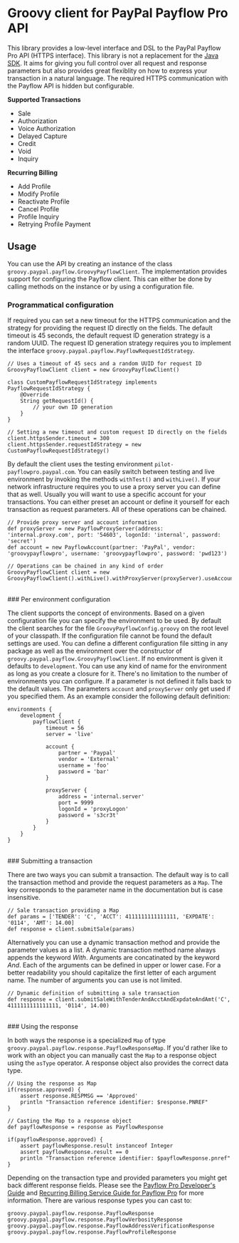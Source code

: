 # Groovy client for PayPal Payflow Pro API

This library provides a low-level interface and DSL to the PayPal Payflow Pro API (HTTPS interface). This library
is not a replacement for the [Java SDK](https://cms.paypal.com/us/cgi-bin/?cmd=_render-content&content_ID=developer/library_download_sdks#PayflowPro).
It aims for giving you full control over all request and response parameters but also provides great flexiblity on how to
express your transaction in a natural language. The required HTTPS communication with the Payflow API is hidden but configurable.

__Supported Transactions__

* Sale
* Authorization
* Voice Authorization
* Delayed Capture
* Credit
* Void
* Inquiry

__Recurring Billing__

* Add Profile
* Modify Profile
* Reactivate Profile
* Cancel Profile
* Profile Inquiry
* Retrying Profile Payment

## Usage

You can use the API by creating an instance of the class `groovy.paypal.payflow.GroovyPayflowClient`. The implementation
provides support for configuring the Payflow client. This can either be done by calling methods on the instance or by
using a configuration file.

### Programmatical configuration

If required you can set a new timeout for the HTTPS communication and the strategy for providing the request ID directly on the fields.
The default timeout is 45 seconds, the default request ID generation strategy is a random UUID. The
request ID generation strategy requires you to implement the interface `groovy.paypal.payflow.PayflowRequestIdStrategy`.

    // Uses a timeout of 45 secs and a random UUID for request ID
    GroovyPayflowClient client = new GroovyPayflowClient()

    class CustomPayflowRequestIdStrategy implements PayflowRequestIdStrategy {
        @Override
        String getRequestId() {
            // your own ID generation
        }
    }

    // Setting a new timeout and custom request ID directly on the fields
    client.httpsSender.timeout = 300
    client.httpsSender.requestIdStrategy = new CustomPayflowRequestIdStrategy()

By default the client uses the testing environment `pilot-payflowpro.paypal.com`. You can easily switch between testing
and live environment by invoking the methods `withTest()` and `withLive()`. If your network infrastructure requires you to use
a proxy server you can define that as well. Usually you will want to use a specific account for your transactions. You can
either preset an account or define it yourself for each transaction as request parameters. All of these operations can be chained.

    // Provide proxy server and account information
    def proxyServer = new PayflowProxyServer(address: 'internal.proxy.com', port: '54603', logonId: 'internal', password: 'secret')
    def account = new PayflowAccount(partner: 'PayPal', vendor: 'groovypayflowpro', username: 'groovypayflowpro', password: 'pwd123')

    // Operations can be chained in any kind of order
    GroovyPayflowClient client = new GroovyPayflowClient().withLive().withProxyServer(proxyServer).useAccount(account)
<br>
### Per environment configuration

The client supports the concept of environments. Based on a given configuration file you can specify the environment to
be used. By default the client searches for the file `GroovyPayflowConfig.groovy` on the root level of your classpath. If the
configuration file cannot be found the default settings are used. You can define a different configuration file sitting in any
package as well as the environment over the constructor of `groovy.paypal.payflow.GroovyPayflowClient`. If no environment
is given it defaults to `development`. You can use any kind of name for the environment as long as you create a closure for it.
There's no limitation to the number of environments you can configure. If a parameter is not defined it falls back to the default values.
The parameters `account` and `proxyServer` only get used if you specified them. As an example consider the following default
definition:

    environments {
        development {
            payflowClient {
                timeout = 56
                server = 'live'

                account {
                    partner = 'Paypal'
                    vendor = 'External'
                    username = 'foo'
                    password = 'bar'
                }

                proxyServer {
                    address = 'internal.server'
                    port = 9999
                    logonId = 'proxyLogon'
                    password = 's3cr3t'
                }
            }
        }
    }
<br>
### Submitting a transaction

There are two ways you can submit a transaction. The default way is to call the transaction method and provide the request
parameters as a `Map`. The key corresponds to the parameter name in the documentation but is case insensitive.

    // Sale transaction providing a Map
    def params = ['TENDER': 'C', 'ACCT': 4111111111111111, 'EXPDATE': '0114', 'AMT': 14.00]
    def response = client.submitSale(params)

Alternatively you can use a dynamic transaction method and provide the parameter values as a list. A dynamic transaction method
name always appends the keyword _With_. Arguments are concatinated by the keyword _And_. Each of the arguments can be defined
in upper or lower case. For a better readability you should capitalize the first letter of each argument name. The number
of arguments you can use is not limited.

    // Dynamic definition of submitting a sale transaction
    def response = client.submitSaleWithTenderAndAcctAndExpdateAndAmt('C', 4111111111111111, '0114', 14.00)
<br>
### Using the response

In both ways the response is a specialized `Map` of type `groovy.paypal.payflow.response.PayflowResponseMap`. If you'd rather
like to work with an object you can manually cast the `Map` to a response object using the `asType` operator. A response
object also provides the correct data type.

    // Using the response as Map
    if(response.approved) {
        assert response.RESPMSG == 'Approved'
        println "Transaction reference identifier: $response.PNREF"
    }

    // Casting the Map to a response object
    def payflowResponse = response as PayflowResponse

    if(payflowResponse.approved) {
        assert payflowResponse.result instanceof Integer
        assert payflowResponse.result == 0
        println "Transaction reference identifier: $payflowResponse.pnref"
    }

Depending on the transaction type and provided parameters you might get back different response fields. Please see the
[Payflow Pro Developer's Guide](https://cms.paypal.com/cms_content/US/en_US/files/developer/PP_PayflowPro_Guide.pdf)
and [Recurring Billing Service Guide for Payflow Pro](https://cms.paypal.com/cms_content/US/en_US/files/developer/PP_PayflowPro_RecurringBilling_Guide.pdf)
for more information. There are various response types you can cast to:

    groovy.paypal.payflow.response.PayflowResponse
    groovy.paypal.payflow.response.PayflowVerbosityResponse
    groovy.paypal.payflow.response.PayflowAddressVerificationResponse
    groovy.paypal.payflow.response.PayflowProfileResponse